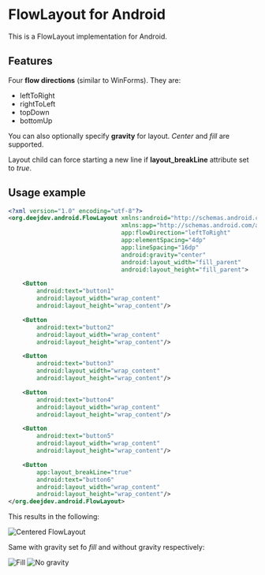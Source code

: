 FlowLayout for Android
======================
This is a FlowLayout implementation for Android.

Features
--------

Four **flow directions** (similar to WinForms). They are:
- leftToRight
- rightToLeft
- topDown
- bottomUp

You can also optionally specify **gravity** for layout. *Center* and *fill* are supported.

Layout child can force starting a new line if **layout_breakLine** attribute set to *true*.

Usage example
-------------
```xml
<?xml version="1.0" encoding="utf-8"?>
<org.deejdev.android.FlowLayout xmlns:android="http://schemas.android.com/apk/res/android"
                                xmlns:app="http://schemas.android.com/apk/res-auto"
                                app:flowDirection="leftToRight"
                                app:elementSpacing="4dp"
                                app:lineSpacing="16dp"
                                android:gravity="center"
                                android:layout_width="fill_parent"
                                android:layout_height="fill_parent">

    <Button
        android:text="button1"
        android:layout_width="wrap_content"
        android:layout_height="wrap_content"/>

    <Button
        android:text="button2"
        android:layout_width="wrap_content"
        android:layout_height="wrap_content"/>

    <Button
        android:text="button3"
        android:layout_width="wrap_content"
        android:layout_height="wrap_content"/>

    <Button
        android:text="button4"
        android:layout_width="wrap_content"
        android:layout_height="wrap_content"/>

    <Button
        android:text="button5"
        android:layout_width="wrap_content"
        android:layout_height="wrap_content"/>

    <Button
        app:layout_breakLine="true"
        android:text="button6"
        android:layout_width="wrap_content"
        android:layout_height="wrap_content"/>
</org.deejdev.android.FlowLayout>
```
This results in the following:

![Centered FlowLayout](https://raw.github.com/ultimate-deej/FlowLayout-for-Android/master/screenshots/center.png)

Same with gravity set fo *fill* and without gravity respectively:

![Fill](https://raw.github.com/ultimate-deej/FlowLayout-for-Android/master/screenshots/fill.png)
![No gravity](https://raw.github.com/ultimate-deej/FlowLayout-for-Android/master/screenshots/no-gravity.png)
